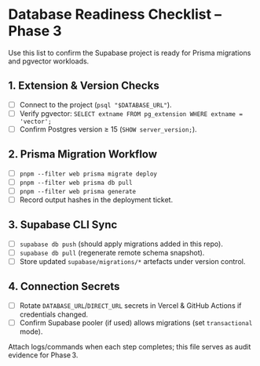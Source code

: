 # Database Readiness Checklist – Phase 3

Use this list to confirm the Supabase project is ready for Prisma migrations and pgvector workloads.

## 1. Extension & Version Checks
- [ ] Connect to the project (`psql "$DATABASE_URL"`).
- [ ] Verify pgvector: `SELECT extname FROM pg_extension WHERE extname = 'vector';`
- [ ] Confirm Postgres version ≥ 15 (`SHOW server_version;`).

## 2. Prisma Migration Workflow
- [ ] `pnpm --filter web prisma migrate deploy`
- [ ] `pnpm --filter web prisma db pull`
- [ ] `pnpm --filter web prisma generate`
- [ ] Record output hashes in the deployment ticket.

## 3. Supabase CLI Sync
- [ ] `supabase db push` (should apply migrations added in this repo).
- [ ] `supabase db pull` (regenerate remote schema snapshot).
- [ ] Store updated `supabase/migrations/*` artefacts under version control.

## 4. Connection Secrets
- [ ] Rotate `DATABASE_URL`/`DIRECT_URL` secrets in Vercel & GitHub Actions if credentials changed.
- [ ] Confirm Supabase pooler (if used) allows migrations (set `transactional` mode).

Attach logs/commands when each step completes; this file serves as audit evidence for Phase 3.
